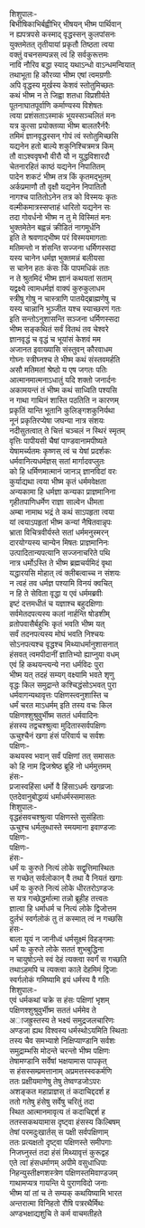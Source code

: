 शिशुपालः-  
बिभीषिकाभिर्बह्वीभिर् भीषयन् भीष्म पार्थिवान्  
न ह्यपत्रपसे कस्माद् वृद्धस्सन् कुलपांसनः  
युक्तमेतत् तृतीयायां प्रकृतौ तिष्ठता त्वया  
वक्तुं वचनसम्पन्नस् त्वं हि सर्वकुरूत्तमः  
नावि नौरिव बद्धा स्याद् यथाऽन्धो वाऽन्धमन्वियात्  
तथाभूता हि कौरव्या भीष्म एषां त्वमग्रणीः  
अपि वृद्धस्य मूर्खस्य केशवं स्तोतुमिच्छतः  
कथं भीष्म न ते जिह्वा शतधा विप्रशीर्यते  
पूतनाघातपूर्वाणि कर्माण्यस्य विशेषतः  
त्वया प्रशंसताऽस्माकं भूयस्सञ्चलितं मनः  
यत्र कुत्सा प्रयोक्तव्या भीष्म बालतरैर्नरैः  
तमिमं ज्ञानवृद्धस्सन् गोपं त्वं स्तोतुमिच्छसि  
यद्यनेन हतो बाल्ये शकुनिश्चित्रमत्र किम्  
तौ वाऽश्ववृषभौ वीरौ यौ न युद्धविशारदौ  
चेतनारहितं काष्ठं यद्यनेन निपातितम्  
पादेन शकटं भीष्म तत्र किं कृतमद्भुतम्  
अर्कप्रमाणौ तौ वृक्षौ यद्यनेन निपातितौ  
नागश्च पातितोऽनेन तत्र को विस्मयः कृतः  
वल्मीकमात्रस्सप्ताहं धारितो यद्यनेन सः  
तदा गोवर्धनो भीष्म न तु मे विस्मितं मनः  
भुक्तमेतेन बह्वन्नं क्रीडितं नागमूर्धनि  
इति ते श्रवणाद्भीष्म परं विस्मयमागताः  
मतिमन्तो न शंसन्ति सज्जना धर्मिणस्सदा  
यस्य चानेन धर्मज्ञ भुक्तमन्नं बलीयसा  
स चानेन हतः कंसः किं पापमधिकं ततः  
न ते श्रुतमिदं भीष्म ज्ञानं कथयतां सताम्  
यद्वक्ष्ये त्वामधर्मज्ञं वाक्यं कुरुकुलाधम  
स्त्रीषु गोषु न चास्त्राणि पातयेद्ब्राह्मणेषु च  
यस्य चान्नानि भुञ्जीत यश्च स्याच्छरणं गतः  
इति सन्तोऽनुशासन्ति सञ्जना धर्मिणस्सदा  
भीष्म सङ्कथितं सर्वं वितथं तव चेश्वरे  
ज्ञानवृद्धं च वृद्धं च भूयांसं केशवं मम  
अजानत इवाख्यासि संस्तुवन् कौरवाधम  
गोघ्नः स्त्रीघ्नश्च ते भीष्म कथं संस्तवमर्हति  
असौ मतिमतां श्रेष्ठो य एष जगतः पतिः  
आत्मानमात्मनाऽधातुं यदि शक्तो जनार्दनः  
अकामयन्तं तं भीष्म कथं साध्विति पश्यसि  
न गाथा गाथिनं शास्ति पठतिति न कारणम्  
प्रकृतिं यान्ति भूतानि कुलिङ्गशकुनिर्यथा  
नूनं प्रकृतिरप्येषा जघन्या नात्र संशयः  
नदीसुतत्वात् ते चित्तं चञ्चलं न स्थिरं स्मृतम्  
वृत्तिः पापीयसी चैषां पाण्डवानामपीष्यते  
येषामर्च्यतमः कृष्णस् त्वं च येषां प्रदर्शकः  
धर्मवानित्यधर्मज्ञस् सतां मार्गादवप्लुतः  
को हि धर्मिणमात्मानं जानञ् ज्ञानविदां वरः  
कुर्याद्यथा त्वया भीष्म कृतं धर्ममवेक्षता  
अन्यकामा हि धर्मज्ञा कन्यका प्राज्ञमानिना  
गृहीतपाणिधर्मेण राज्ञा साल्वेन धीमता  
अम्बा नामाथ भद्रं ते कथं साऽपहृता त्वया  
यां त्वयाऽपहृतां भीष्म कन्यां नैषितवान्नृपः  
भ्राता विचित्रवीर्यस्ते सतां धर्ममनुस्मरन्  
दारयोग्यस्य चान्येन मिषतः प्राज्ञमानिनः  
उत्पादितान्यपत्यानि सज्जनाचरिते पथि  
नात्र धर्मोऽस्ति ते भीष्म ब्रह्मचर्यमिदं वृथा  
यद्धारयसि मोहात् त्वं क्लीबत्वाच्च न संशयः  
न त्वहं तव धर्मज्ञ पश्यामि विनयं क्वचित्  
न हि ते सेविता वृद्धा य एवं धर्ममब्रवीः  
इष्टं दत्तमधीतं च यज्ञाश्च बहुदक्षिणाः  
सर्वमेतदपत्यस्य कलां नार्हन्ति षोडशीम्  
व्रतोपवासैर्बहुभिः कृतं भवति भीष्म यत्  
सर्वं तदनपत्यस्य मोघं भवति निश्चयः  
सोऽनपत्यश्च वृद्धश्च मिथ्याधर्मानुशासनात्  
हंसवत् त्वमपीदानीं ज्ञातिभ्यो ह्याप्नुया वधम्  
एवं हि कथयन्त्यन्ये नरा धर्मविदः पुरा  
भीष्म यत् तदहं सम्यग् वक्ष्यामि भवते शृणु  
वृद्धः किल समुद्रान्ते कश्चिद्धंसोऽभवत् पुरा  
धर्मवागन्यथावृत्तः पक्षिणस्त्वनुशास्ति च  
धर्मं चरत माऽधर्मम् इति तस्य वचः किल  
पक्षिणश्शुश्रुवुर्भीष्म सततं धर्मवादिनः  
हंसस्य तद्वचश्श्रुत्वा मुदितास्सर्वपक्षिणः  
ऊचुश्चैनं खगा हंसं परिवार्य च सर्वशः  
पक्षिणः-  
कथयस्व भवान् सर्वं पक्षिणां तत् समासतः  
को हि नाम द्विजश्रेष्ठ ब्रूहि नो धर्ममुत्तमम्  
हंसः-  
प्रजास्वहिंसा धर्मो वै हिंसाऽधर्मः खगव्रजाः  
एतदेवानुबोद्धव्यं धर्माधर्मस्समासतः  
शिशुपालः-  
वृद्धहंसवचश्श्रुत्वा पक्षिणस्ते सुसंहिताः  
ऊचुश्च धर्मलुब्धास्ते स्मयमाना इवाण्डजाः  
पक्षिणः-  
पक्षिणः-  
हंसः-  
धर्मं यः कुरुते नित्यं लोके सद्वृत्तिमास्थितः  
स गच्छेत् सर्वलोकान् वै तथा वै नियतं खगाः  
धर्मं यः कुरुते नित्यं लोके धीरतरोऽण्डजः  
स यत्र गच्छेद्धर्मात्मा तन्नो ब्रूहीह तत्त्वतः  
ज्ञात्वा हि धर्माधर्म च नित्यं लोके द्विजोत्तम  
दुर्लभं स्वर्गलोकं तु तं कस्मात् त्वं न गच्छसि  
हंसः-  
बाला यूयं न जानीध्वं धर्मसूक्ष्मं विहङ्गमाः  
धर्मं यः कुरुते लोके सततं शुभबुद्धिना  
न चायुषोऽन्ते स्वं देहं त्यक्त्वा स्वर्गं स गच्छति  
तथाऽहमपि च त्यक्त्वा काले देहमिमं द्विजाः  
स्वर्गलोकं गमिष्यामि इयं धर्मस्य वै गतिः  
शिशुपालः-  
एवं धर्मकथां चक्रे स हंसः पक्षिणां भृशम्  
पक्षिणश्शुश्रुवुर्भीष्म सततं धर्ममेव ते  
अाजह्रुस्तस्य ते भक्ष्यं समुद्रजलचारिणः  
अण्डजा ह्यथ विश्वस्य धर्मस्थोऽयमिति स्थिताः  
तस्य चैव समभ्याशे निक्षिप्याण्डानि सर्वशः  
समुद्राम्भसि मोदन्ते चरन्तो भीष्म पक्षिणः  
तेषामण्डानि सर्वेषां भक्षयामास पापकृत्  
स हंसस्सम्प्रमत्तानाम् अप्रमत्तस्स्वकर्मणि  
ततः प्रक्षीयमाणेषु तेषु तेष्वण्डजोऽपरः  
अशङ्कत महाप्राज्ञस् तं कदाचिद्ददर्श ह  
ततो गतेषु हंसेषु सर्वेषु चरितुं तदा  
स्थित आत्मानमावृत्य तं कदाचिद्दर्श ह  
ततस्सकथयामास दृष्ट्वा हंसस्य किल्बिषम्  
तेषां परमदुःखार्तस् स पक्षी सर्वपक्षिणाम्  
ततः प्रत्यक्षतो दृष्ट्वा पक्षिणस्ते समीपगाः  
निजघ्नुस्तं तदा हंसं मिथ्यावृत्तं कुरूद्वह  
एते त्वां हंसधर्माणम् अपीमे वसुधाधिपाः  
निहन्युस्तीक्ष्णशस्त्रेण पक्षिणस्तमिवाण्डजम्  
गाथामप्यत्र गायन्ति ये पुराणविदो जनाः  
भीष्म यां तां च ते सम्यक् कथयिष्यामि भारत  
अन्तरात्मा विनिहतो रौषि पत्ररथैर्मिथः  
अण्डभक्षाद्यशुचि ते कर्म वाचमतीहते  
